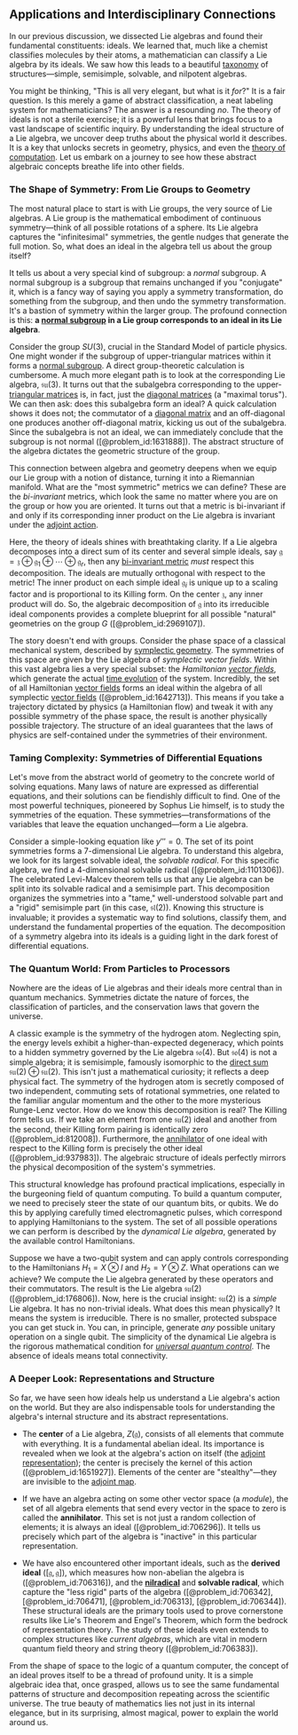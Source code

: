 ## Applications and Interdisciplinary Connections

In our previous discussion, we dissected Lie algebras and found their fundamental constituents: ideals. We learned that, much like a chemist classifies molecules by their atoms, a mathematician can classify a Lie algebra by its ideals. We saw how this leads to a beautiful [taxonomy](@article_id:172490) of structures—simple, semisimple, solvable, and nilpotent algebras.

You might be thinking, "This is all very elegant, but what is it *for*?" It is a fair question. Is this merely a game of abstract classification, a neat labeling system for mathematicians? The answer is a resounding *no*. The theory of ideals is not a sterile exercise; it is a powerful lens that brings focus to a vast landscape of scientific inquiry. By understanding the ideal structure of a Lie algebra, we uncover deep truths about the physical world it describes. It is a key that unlocks secrets in geometry, physics, and even the [theory of computation](@article_id:273030). Let us embark on a journey to see how these abstract algebraic concepts breathe life into other fields.

### The Shape of Symmetry: From Lie Groups to Geometry

The most natural place to start is with Lie groups, the very source of Lie algebras. A Lie group is the mathematical embodiment of continuous symmetry—think of all possible rotations of a sphere. Its Lie algebra captures the "infinitesimal" symmetries, the gentle nudges that generate the full motion. So, what does an ideal in the algebra tell us about the group itself?

It tells us about a very special kind of subgroup: a *normal* subgroup. A normal subgroup is a subgroup that remains unchanged if you "conjugate" it, which is a fancy way of saying you apply a symmetry transformation, do something from the subgroup, and then undo the symmetry transformation. It's a bastion of symmetry within the larger group. The profound connection is this: **a [normal subgroup](@article_id:143944) in a Lie group corresponds to an ideal in its Lie algebra**.

Consider the group $SU(3)$, crucial in the Standard Model of particle physics. One might wonder if the subgroup of upper-triangular matrices within it forms a [normal subgroup](@article_id:143944). A direct group-theoretic calculation is cumbersome. A much more elegant path is to look at the corresponding Lie algebra, $\mathfrak{su}(3)$. It turns out that the subalgebra corresponding to the upper-[triangular matrices](@article_id:149246) is, in fact, just the [diagonal matrices](@article_id:148734) (a "maximal torus"). We can then ask: does this subalgebra form an ideal? A quick calculation shows it does not; the commutator of a [diagonal matrix](@article_id:637288) and an off-diagonal one produces another off-diagonal matrix, kicking us out of the subalgebra. Since the subalgebra is not an ideal, we can immediately conclude that the subgroup is not normal ([@problem_id:1631888]). The abstract structure of the algebra dictates the geometric structure of the group.

This connection between algebra and geometry deepens when we equip our Lie group with a notion of distance, turning it into a Riemannian manifold. What are the "most symmetric" metrics we can define? These are the *bi-invariant* metrics, which look the same no matter where you are on the group or how you are oriented. It turns out that a metric is bi-invariant if and only if its corresponding inner product on the Lie algebra is invariant under the [adjoint action](@article_id:141329).

Here, the theory of ideals shines with breathtaking clarity. If a Lie algebra decomposes into a direct sum of its center and several simple ideals, say $\mathfrak{g} = \mathfrak{z} \oplus \mathfrak{g}_1 \oplus \cdots \oplus \mathfrak{g}_r$, then any [bi-invariant metric](@article_id:184348) *must* respect this decomposition. The ideals are mutually orthogonal with respect to the metric! The inner product on each simple ideal $\mathfrak{g}_i$ is unique up to a scaling factor and is proportional to its Killing form. On the center $\mathfrak{z}$, any inner product will do. So, the algebraic decomposition of $\mathfrak{g}$ into its irreducible ideal components provides a complete blueprint for all possible "natural" geometries on the group $G$ ([@problem_id:2969107]).

The story doesn't end with groups. Consider the phase space of a classical mechanical system, described by [symplectic geometry](@article_id:160289). The symmetries of this space are given by the Lie algebra of *symplectic vector fields*. Within this vast algebra lies a very special subset: the *Hamiltonian [vector fields](@article_id:160890)*, which generate the actual [time evolution](@article_id:153449) of the system. Incredibly, the set of all Hamiltonian [vector fields](@article_id:160890) forms an ideal within the algebra of all symplectic [vector fields](@article_id:160890) ([@problem_id:1642713]). This means if you take a trajectory dictated by physics (a Hamiltonian flow) and tweak it with any possible symmetry of the phase space, the result is another physically possible trajectory. The structure of an ideal guarantees that the laws of physics are self-contained under the symmetries of their environment.

### Taming Complexity: Symmetries of Differential Equations

Let's move from the abstract world of geometry to the concrete world of solving equations. Many laws of nature are expressed as differential equations, and their solutions can be fiendishly difficult to find. One of the most powerful techniques, pioneered by Sophus Lie himself, is to study the symmetries of the equation. These symmetries—transformations of the variables that leave the equation unchanged—form a Lie algebra.

Consider a simple-looking equation like $y'''=0$. The set of its point symmetries forms a 7-dimensional Lie algebra. To understand this algebra, we look for its largest solvable ideal, the *solvable radical*. For this specific algebra, we find a 4-dimensional solvable radical ([@problem_id:1101306]). The celebrated Levi-Malcev theorem tells us that any Lie algebra can be split into its solvable radical and a semisimple part. This decomposition organizes the symmetries into a "tame," well-understood solvable part and a "rigid" semisimple part (in this case, $\mathfrak{sl}(2)$). Knowing this structure is invaluable; it provides a systematic way to find solutions, classify them, and understand the fundamental properties of the equation. The decomposition of a symmetry algebra into its ideals is a guiding light in the dark forest of differential equations.

### The Quantum World: From Particles to Processors

Nowhere are the ideas of Lie algebras and their ideals more central than in quantum mechanics. Symmetries dictate the nature of forces, the classification of particles, and the conservation laws that govern the universe.

A classic example is the symmetry of the hydrogen atom. Neglecting spin, the energy levels exhibit a higher-than-expected degeneracy, which points to a hidden symmetry governed by the Lie algebra $\mathfrak{so}(4)$. But $\mathfrak{so}(4)$ is not a simple algebra; it is semisimple, famously isomorphic to the [direct sum](@article_id:156288) $\mathfrak{su}(2) \oplus \mathfrak{su}(2)$. This isn't just a mathematical curiosity; it reflects a deep physical fact. The symmetry of the hydrogen atom is secretly composed of two independent, commuting sets of rotational symmetries, one related to the familiar angular momentum and the other to the more mysterious Runge-Lenz vector. How do we know this decomposition is real? The Killing form tells us. If we take an element from one $\mathfrak{su}(2)$ ideal and another from the second, their Killing form pairing is identically zero ([@problem_id:812008]). Furthermore, the [annihilator](@article_id:154952) of one ideal with respect to the Killing form is precisely the other ideal ([@problem_id:937983]). The algebraic structure of ideals perfectly mirrors the physical decomposition of the system's symmetries.

This structural knowledge has profound practical implications, especially in the burgeoning field of quantum computing. To build a quantum computer, we need to precisely steer the state of our quantum bits, or qubits. We do this by applying carefully timed electromagnetic pulses, which correspond to applying Hamiltonians to the system. The set of all possible operations we can perform is described by the *dynamical Lie algebra*, generated by the available control Hamiltonians.

Suppose we have a two-qubit system and can apply controls corresponding to the Hamiltonians $H_1 = X \otimes I$ and $H_2 = Y \otimes Z$. What operations can we achieve? We compute the Lie algebra generated by these operators and their commutators. The result is the Lie algebra $\mathfrak{su}(2)$ ([@problem_id:176806]). Now, here is the crucial insight: $\mathfrak{su}(2)$ is a *simple* Lie algebra. It has no non-trivial ideals. What does this mean physically? It means the system is irreducible. There is no smaller, protected subspace you can get stuck in. You can, in principle, generate *any* possible unitary operation on a single qubit. The simplicity of the dynamical Lie algebra is the rigorous mathematical condition for *[universal quantum control](@article_id:144393)*. The absence of ideals means total connectivity.

### A Deeper Look: Representations and Structure

So far, we have seen how ideals help us understand a Lie algebra's action on the world. But they are also indispensable tools for understanding the algebra's internal structure and its abstract representations.

- The **center** of a Lie algebra, $Z(\mathfrak{g})$, consists of all elements that commute with everything. It is a fundamental abelian ideal. Its importance is revealed when we look at the algebra's action on itself (the [adjoint representation](@article_id:146279)); the center is precisely the kernel of this action ([@problem_id:1651927]). Elements of the center are "stealthy"—they are invisible to the [adjoint map](@article_id:191211).

- If we have an algebra acting on some other vector space (a *module*), the set of all algebra elements that send every vector in the space to zero is called the **annihilator**. This set is not just a random collection of elements; it is always an ideal ([@problem_id:706296]). It tells us precisely which part of the algebra is "inactive" in this particular representation.

- We have also encountered other important ideals, such as the **derived ideal** ($[\mathfrak{g}, \mathfrak{g}]$), which measures how non-abelian the algebra is ([@problem_id:706316]), and the **[nilradical](@article_id:154774)** and **solvable radical**, which capture the "less rigid" parts of the algebra ([@problem_id:706342], [@problem_id:706471], [@problem_id:706313], [@problem_id:706344]). These structural ideals are the primary tools used to prove cornerstone results like Lie's Theorem and Engel's Theorem, which form the bedrock of representation theory. The study of these ideals even extends to complex structures like *current algebras*, which are vital in modern quantum field theory and string theory ([@problem_id:706383]).

From the shape of space to the logic of a quantum computer, the concept of an ideal proves itself to be a thread of profound unity. It is a simple algebraic idea that, once grasped, allows us to see the same fundamental patterns of structure and decomposition repeating across the scientific universe. The true beauty of mathematics lies not just in its internal elegance, but in its surprising, almost magical, power to explain the world around us.